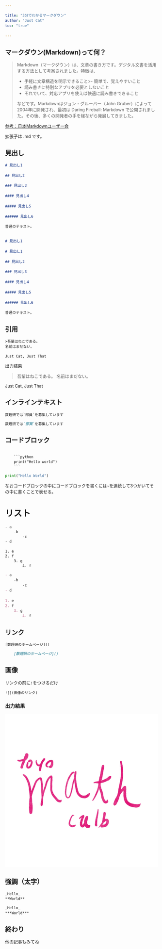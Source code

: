 ```yaml
---

title: "3分でわかるマークダウン"
author: "Just Cat"
toc: "true"

---
```


## マークダウン(Markdown)って何？

> Markdown（マークダウン）は、文章の書き方です。デジタル文書を活用する方法として考案されました。特徴は、
>
>- 手軽に文章構造を明示できること>- 簡単で、覚えやすいこと
>- 読み書きに特別なアプリを必要としないこと
>- それでいて、対応アプリを使えば快適に読み書きできること
>
>などです。Markdownはジョン・グルーバー（John Gruber）によって2004年に開発され、最初は Daring Fireball: Markdown で公開されました。その後、多くの開発者の手を経ながら発展してきました。

[参考：日本Markdownユーザー会](https://www.markdown.jp/what-is-markdown/)

拡張子は .md です。

## 見出し

```Markdown
# 見出し1

## 見出し2

### 見出し3

#### 見出し4

##### 見出し5

###### 見出し6

普通のテキスト。
```

```Markdown

# 見出し1

# 見出し1

## 見出し2

### 見出し3

#### 見出し4

##### 見出し5

###### 見出し6

普通のテキスト。
```

## 引用

```
>吾輩はねこである。
名前はまだない。

Just Cat, Just That
```

出力結果


>吾輩はねこである。
名前はまだない。

Just Cat, Just That



## インラインテキスト

```
数理研では`部員`を募集しています
```

```markdown
数理研では`部員`を募集しています
```

## コードブロック

~~~

    ```python
    print("Hello world")
    ```
~~~

```python
print("Hello World")
```

なおコードブロックの中にコードブロックを書くには`~`を連続して3つかいてその中に書くことで表せる。

# リスト

```
- a
    -b
        -c
- d

1. e
2. f
    3. g
        4. f
```

```Markdown
- a
    -b
        -c
- d

1. e
2. f
    3. g
        4. f
```

## リンク

```
[数理研のホームページ]()

```

```markdown
    [数理研のホームページ]()
```

## 画像

リンクの前に`!`をつけるだけ

```
![](画像のリンク)

```


### 出力結果

![](/img/tylogo.jpg)

## 強調（太字）

```
_Hello_
**World**
```

```Markdown 
_Hello_
***World***
```

## 終わり

他の記事もみてね
